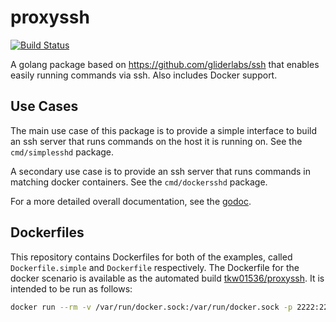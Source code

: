 # proxyssh

[![Build Status](https://travis-ci.com/tkw1536/proxyssh.svg?branch=main)](https://travis-ci.com/tkw1536/proxyssh)

A golang package based on https://github.com/gliderlabs/ssh that enables easily running commands via ssh. 
Also includes Docker support. 

## Use Cases

The main use case of this package is to provide a simple interface to build an ssh server that runs commands on the host it is running on. 
See the `cmd/simplesshd` package. 

A secondary use case is to provide an ssh server that runs commands in matching docker containers. 
See the `cmd/dockersshd` package. 

For a more detailed overall documentation, see the [godoc](https://pkg.go.dev/github.com/tkw1536/proxyssh). 

## Dockerfiles

This repository contains Dockerfiles for both of the examples, called `Dockerfile.simple` and `Dockerfile` respectively. 
The Dockerfile for the docker scenario is available as the automated build [tkw01536/proxyssh](https://hub.docker.com/r/tkw01536/proxyssh). 
It is intended to be run as follows:

```bash
docker run --rm -v /var/run/docker.sock:/var/run/docker.sock -p 2222:2222 tkw01536/proxyssh
```
